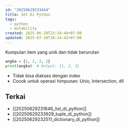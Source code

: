 ```yaml
---
id: "20250629233444"
title: Set Di Python
tags:
  - python
  - mutability
created: 2025-06-29T23:34:44+07:00
updated: 2025-07-10T18:24:42+07:00
---
```


Kumpulan item yang unik dan tidak berurutan

```python
angka = {1, 2, 3, 2}
print(angka)  # Output: {1, 2, 3}
```

- Tidak bisa diakses dengan index
- Cocok untuk operasi himpunan: Unio, Intersection, dll

## Terkai

- [[20250629231646_list_di_python]]
- [[20250629233929_tuple_di_python]]
- [[20250629232511_dictionary_di_python]]
